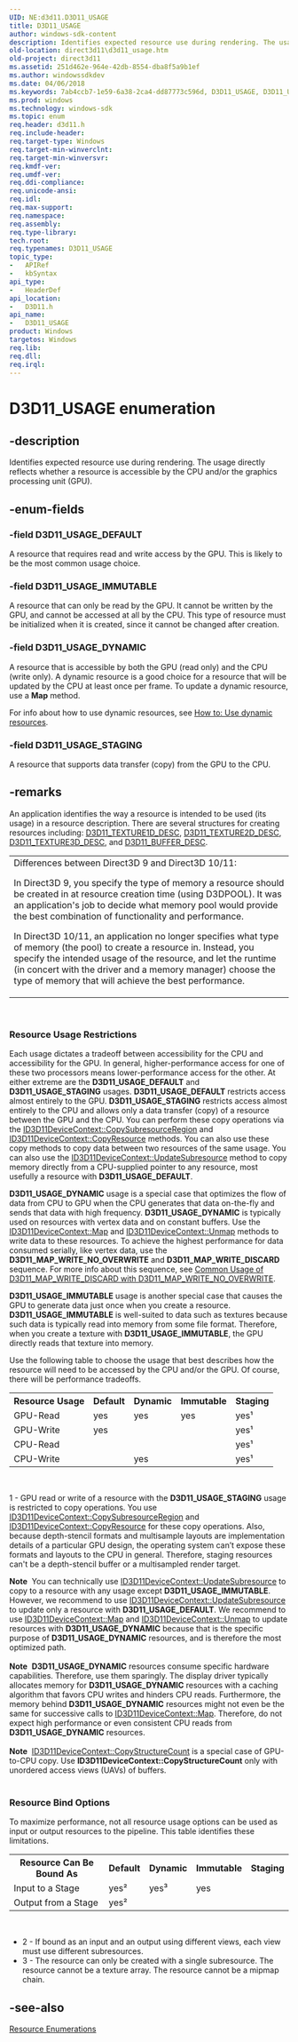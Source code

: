 ```yaml
---
UID: NE:d3d11.D3D11_USAGE
title: D3D11_USAGE
author: windows-sdk-content
description: Identifies expected resource use during rendering. The usage directly reflects whether a resource is accessible by the CPU and/or the graphics processing unit (GPU).
old-location: direct3d11\d3d11_usage.htm
old-project: direct3d11
ms.assetid: 251d462e-964e-42db-8554-dba8f5a9b1ef
ms.author: windowssdkdev
ms.date: 04/06/2018
ms.keywords: 7ab4ccb7-1e59-6a38-2ca4-dd87773c596d, D3D11_USAGE, D3D11_USAGE enumeration [Direct3D 11], D3D11_USAGE_DEFAULT, D3D11_USAGE_DYNAMIC, D3D11_USAGE_IMMUTABLE, D3D11_USAGE_STAGING, d3d11/D3D11_USAGE, d3d11/D3D11_USAGE_DEFAULT, d3d11/D3D11_USAGE_DYNAMIC, d3d11/D3D11_USAGE_IMMUTABLE, d3d11/D3D11_USAGE_STAGING, direct3d11.d3d11_usage
ms.prod: windows
ms.technology: windows-sdk
ms.topic: enum
req.header: d3d11.h
req.include-header: 
req.target-type: Windows
req.target-min-winverclnt: 
req.target-min-winversvr: 
req.kmdf-ver: 
req.umdf-ver: 
req.ddi-compliance: 
req.unicode-ansi: 
req.idl: 
req.max-support: 
req.namespace: 
req.assembly: 
req.type-library: 
tech.root: 
req.typenames: D3D11_USAGE
topic_type:
-	APIRef
-	kbSyntax
api_type:
-	HeaderDef
api_location:
-	D3D11.h
api_name:
-	D3D11_USAGE
product: Windows
targetos: Windows
req.lib: 
req.dll: 
req.irql: 
---
```


# D3D11_USAGE enumeration


## -description


Identifies expected resource use during rendering. The usage directly reflects whether a resource is accessible by the CPU and/or the graphics processing unit (GPU).


## -enum-fields




### -field D3D11_USAGE_DEFAULT

A resource that requires read and write access by the GPU. This is likely to be the most common usage choice.


### -field D3D11_USAGE_IMMUTABLE

A resource that can only be read by the GPU. It cannot be written by the GPU, and cannot be accessed at all by the CPU. This type of resource must be initialized when it is created, since it cannot be changed after creation.


### -field D3D11_USAGE_DYNAMIC

A resource that is accessible by both the GPU (read only) and the CPU (write only). A dynamic resource is a good choice for a resource that will be updated by the CPU at least once per frame. To update a dynamic resource, use a <b>Map</b> method.

For info about how to use dynamic resources, see <a href="https://msdn.microsoft.com/E73EA4B0-BD14-430C-89CA-4CFCF92C7548">How to: Use dynamic resources</a>. 


### -field D3D11_USAGE_STAGING

A resource that supports data transfer (copy) from the GPU to the CPU.


## -remarks



An application identifies the way a resource is intended to be used (its usage) in a resource description. There are several structures for creating resources including: <a href="https://msdn.microsoft.com/8523d7b1-856e-4ec8-9286-4f1f2730a428">D3D11_TEXTURE1D_DESC</a>, <a href="https://msdn.microsoft.com/90c0f877-daf5-4b3d-9846-5bb414c55461">D3D11_TEXTURE2D_DESC</a>, <a href="https://msdn.microsoft.com/b3fd4280-c967-4eed-8a10-97f0c7ef56ac">D3D11_TEXTURE3D_DESC</a>, and <a href="https://msdn.microsoft.com/a5e470bb-011b-4a2a-96d6-cbf76fe12638">D3D11_BUFFER_DESC</a>.

<table>
<tr>
<td>
Differences between Direct3D 9 and Direct3D 10/11:

In Direct3D 9, you specify the type of memory a resource should be created in at resource creation time (using D3DPOOL). It was an application's job to decide what memory pool would provide the best combination of functionality and performance.

In Direct3D 10/11, an application no longer specifies what type of memory (the pool) to create a resource in. Instead, you specify the intended usage of the resource, and let the runtime (in concert with the driver and a memory manager) choose the type of memory that will achieve the best performance.

</td>
</tr>
</table>
 

<h3><a id="Restrictions"></a><a id="restrictions"></a><a id="RESTRICTIONS"></a>Resource Usage Restrictions</h3>
Each usage dictates a tradeoff between accessibility for the CPU and accessibility for the GPU. In general, higher-performance access for one of these two processors means lower-performance access for the other. At either extreme are the <b>D3D11_USAGE_DEFAULT</b> and <b>D3D11_USAGE_STAGING</b> usages. <b>D3D11_USAGE_DEFAULT</b> restricts access almost entirely to the GPU. <b>D3D11_USAGE_STAGING</b> restricts access almost entirely to the CPU and allows only a data transfer (copy) of a resource between the GPU and the CPU. You can perform these copy operations via the <a href="https://msdn.microsoft.com/aed89483-9870-445d-96e3-a9cee764f0ad">ID3D11DeviceContext::CopySubresourceRegion</a> and <a href="https://msdn.microsoft.com/54c1c08a-792c-463d-8237-9f7947d15396">ID3D11DeviceContext::CopyResource</a> methods. You can also use these copy methods to copy data between two resources of the same usage. You can also use the <a href="https://msdn.microsoft.com/2d8ef5a2-204a-434d-918a-104419050233">ID3D11DeviceContext::UpdateSubresource</a> method to copy memory directly from a CPU-supplied pointer to any resource, most usefully a resource with <b>D3D11_USAGE_DEFAULT</b>.

<b>D3D11_USAGE_DYNAMIC</b> usage is a special case that optimizes the flow of data from CPU to GPU when the CPU generates that data on-the-fly and sends that data with high frequency. <b>D3D11_USAGE_DYNAMIC</b> is typically used on resources with vertex data and on constant buffers. Use the <a href="https://msdn.microsoft.com/c9d57873-1faa-42fa-855c-26f565e3b27c">ID3D11DeviceContext::Map</a> and <a href="https://msdn.microsoft.com/67797b77-c0a5-47b4-ba54-4282b6aa5b13">ID3D11DeviceContext::Unmap</a> methods to write data to these resources. To achieve the highest performance for data consumed serially, like vertex data, use the <b>D3D11_MAP_WRITE_NO_OVERWRITE</b> and <b>D3D11_MAP_WRITE_DISCARD</b> sequence. For more info about this sequence, see <a href="d3d11_map.htm">Common Usage of D3D11_MAP_WRITE_DISCARD with D3D11_MAP_WRITE_NO_OVERWRITE</a>.


<b>D3D11_USAGE_IMMUTABLE</b> usage is another special case that causes the GPU to generate data just once when you create a resource. <b>D3D11_USAGE_IMMUTABLE</b> is well-suited to data such as textures because such data is typically read into memory from some file format. Therefore, when you create a texture with <b>D3D11_USAGE_IMMUTABLE</b>, the GPU directly reads that texture into memory.


Use the following table to choose the usage that best describes how the resource will need to be accessed by the CPU and/or the GPU. Of course, there will be performance tradeoffs.

<table>
<tr>
<th>Resource Usage</th>
<th>Default</th>
<th>Dynamic</th>
<th>Immutable</th>
<th>Staging</th>
</tr>
<tr>
<td>GPU-Read</td>
<td>yes</td>
<td>yes</td>
<td>yes</td>
<td>yes¹</td>
</tr>
<tr>
<td>GPU-Write</td>
<td>yes</td>
<td></td>
<td></td>
<td>yes¹</td>
</tr>
<tr>
<td>CPU-Read</td>
<td></td>
<td></td>
<td></td>
<td>yes¹</td>
</tr>
<tr>
<td>CPU-Write</td>
<td></td>
<td>yes</td>
<td></td>
<td>yes¹</td>
</tr>
</table>
 

1 - GPU read or write of a resource with the <b>D3D11_USAGE_STAGING</b> usage is restricted to copy operations. You use <a href="https://msdn.microsoft.com/aed89483-9870-445d-96e3-a9cee764f0ad">ID3D11DeviceContext::CopySubresourceRegion</a> and <a href="https://msdn.microsoft.com/54c1c08a-792c-463d-8237-9f7947d15396">ID3D11DeviceContext::CopyResource</a> for these copy operations. Also, because depth-stencil formats and multisample layouts are implementation details of a particular GPU design, the operating system can’t expose these formats and layouts to the CPU in general. Therefore, staging resources can't be a depth-stencil buffer or a multisampled render target.

<div class="alert"><b>Note</b>  You can technically use <a href="https://msdn.microsoft.com/2d8ef5a2-204a-434d-918a-104419050233">ID3D11DeviceContext::UpdateSubresource</a> to copy to a resource with any usage except <b>D3D11_USAGE_IMMUTABLE</b>. However, we recommend to use <a href="https://msdn.microsoft.com/2d8ef5a2-204a-434d-918a-104419050233">ID3D11DeviceContext::UpdateSubresource</a> to update only a resource with <b>D3D11_USAGE_DEFAULT</b>. We recommend to use <a href="https://msdn.microsoft.com/c9d57873-1faa-42fa-855c-26f565e3b27c">ID3D11DeviceContext::Map</a> and <a href="https://msdn.microsoft.com/67797b77-c0a5-47b4-ba54-4282b6aa5b13">ID3D11DeviceContext::Unmap</a> to update resources with <b>D3D11_USAGE_DYNAMIC</b> because that is the specific purpose of <b>D3D11_USAGE_DYNAMIC</b> resources, and is therefore the most optimized path.</div>
<div> </div>
<div class="alert"><b>Note</b>  <b>D3D11_USAGE_DYNAMIC</b> resources consume specific hardware capabilities. Therefore, use them sparingly. The display driver typically allocates memory for <b>D3D11_USAGE_DYNAMIC</b> resources with a caching algorithm that favors CPU writes and hinders CPU reads. Furthermore, the memory behind <b>D3D11_USAGE_DYNAMIC</b> resources might not even be the same for successive calls to <a href="https://msdn.microsoft.com/c9d57873-1faa-42fa-855c-26f565e3b27c">ID3D11DeviceContext::Map</a>. Therefore, do not expect high performance or even consistent CPU reads from <b>D3D11_USAGE_DYNAMIC</b> resources.</div>
<div> </div>
<div class="alert"><b>Note</b>  <a href="https://msdn.microsoft.com/d4f8576f-8d23-4b45-a5ea-099c71e8567e">ID3D11DeviceContext::CopyStructureCount</a> is a special case of GPU-to-CPU copy. Use <b>ID3D11DeviceContext::CopyStructureCount</b> only with unordered access views (UAVs) of buffers.</div>
<div> </div>
<h3><a id="Bind"></a><a id="bind"></a><a id="BIND"></a>Resource Bind Options</h3>
To maximize performance, not all resource usage options can be used as input or output resources to the pipeline. This table identifies these limitations.

<table>
<tr>
<th>Resource Can Be Bound As</th>
<th>Default</th>
<th>Dynamic</th>
<th>Immutable</th>
<th>Staging</th>
</tr>
<tr>
<td>Input to a Stage</td>
<td>yes²</td>
<td>yes³</td>
<td>yes</td>
<td></td>
</tr>
<tr>
<td>Output from a Stage</td>
<td>yes²</td>
<td></td>
<td></td>
<td></td>
</tr>
</table>
 

<ul>
<li>2 - If bound as an input and an output using different views, each view must use different subresources.</li>
<li>3 - The resource can only be created with a single subresource. The resource cannot be a texture array. The resource cannot be a mipmap chain.</li>
</ul>



## -see-also




<a href="https://msdn.microsoft.com/b547819b-7006-40b5-84a4-adf198048051">Resource Enumerations</a>
 

 

